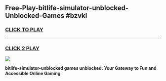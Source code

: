 
## Free-Play-bitlife-simulator-unblocked-Unblocked-Games #bzvkl
<h3>
<a href="https://news.freeplayer.one?title=bitlife-simulator-unblocked&ref=8M">CLICK TO PLAY</a></h3>
<hr>

<h3>
<a href="https://news.freeplayer.one?title=bitlife-simulator-unblocked&ref=8M">CLICK 2 PLAY</a>
  
</h3>

<a href="https://news.freeplayer.one?title=bitlife-simulator-unblocked&ref=8M"><img src="https://clearcache.store/games.png"></a>


**bitlife-simulator-unblocked games unblocked: Your Gateway to Fun and Accessible Online Gaming**
